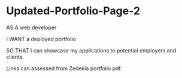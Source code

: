 # Updated-Portfolio-Page-2
AS A web developer

I WANT a deployed portfolio

SO THAT I can showcase my applications to potential employers and clients. 

Links can assessed from Zedekia portfolio pdf.


